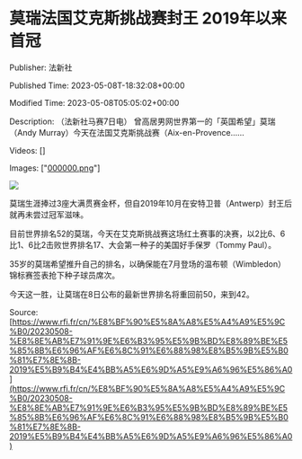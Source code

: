 # 莫瑞法国艾克斯挑战赛封王 2019年以来首冠

Publisher: 法新社

Published Time: 2023-05-08T-18:32:08+00:00

Modified Time: 2023-05-08T05:05:02+00:00

Description: （法新社马赛7日电） 曾高居男网世界第一的「英国希望」莫瑞（Andy Murray）今天在法国艾克斯挑战赛（Aix-en-Provence……

Videos: []

Images: ["[000000.png](000000.png)"]

<!--METADATA-->

![](../Images/2023-05-08T-18-32-08-00-00/000000.png)

莫瑞生涯捧过3座大满贯赛金杯，但自2019年10月在安特卫普（Antwerp）封王后就再未尝过冠军滋味。

目前世界排名52的莫瑞，今天在艾克斯挑战赛这场红土赛事的决赛，以2比6、6比1、6比2击败世界排名17、大会第一种子的美国好手保罗（Tommy Paul）。

35岁的莫瑞希望推升自己的排名，以确保能在7月登场的温布顿（Wimbledon）锦标赛签表抢下种子球员席次。

今天这一胜，让莫瑞在8日公布的最新世界排名将重回前50，来到42。

Source: [https://www.rfi.fr/cn/%E8%BF%90%E5%8A%A8%E5%A4%A9%E5%9C%B0/20230508-%E8%8E%AB%E7%91%9E%E6%B3%95%E5%9B%BD%E8%89%BE%E5%85%8B%E6%96%AF%E6%8C%91%E6%88%98%E8%B5%9B%E5%B0%81%E7%8E%8B-2019%E5%B9%B4%E4%BB%A5%E6%9D%A5%E9%A6%96%E5%86%A0](https://www.rfi.fr/cn/%E8%BF%90%E5%8A%A8%E5%A4%A9%E5%9C%B0/20230508-%E8%8E%AB%E7%91%9E%E6%B3%95%E5%9B%BD%E8%89%BE%E5%85%8B%E6%96%AF%E6%8C%91%E6%88%98%E8%B5%9B%E5%B0%81%E7%8E%8B-2019%E5%B9%B4%E4%BB%A5%E6%9D%A5%E9%A6%96%E5%86%A0)